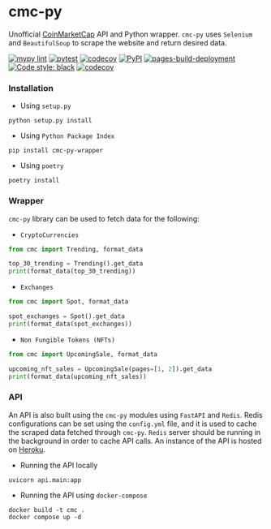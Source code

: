 # cmc-py
Unofficial [CoinMarketCap](https://coinmarketcap.com/) API and Python wrapper. `cmc-py` uses `Selenium` and `BeautifulSoup` to scrape the website and return desired data.

[![mypy lint](https://github.com/Devansh3712/cmc-py/actions/workflows/lint.yml/badge.svg)](https://github.com/Devansh3712/cmc-py/actions/workflows/lint.yml) [![pytest](https://github.com/Devansh3712/cmc-py/actions/workflows/test.yml/badge.svg)](https://github.com/Devansh3712/cmc-py/actions/workflows/test.yml) [![codecov](https://github.com/Devansh3712/cmc-py/actions/workflows/codecov-coverage.yml/badge.svg)](https://github.com/Devansh3712/cmc-py/actions/workflows/codecov-coverage.yml) [![PyPI](https://github.com/Devansh3712/cmc-py/actions/workflows/python-publish.yml/badge.svg)](https://github.com/Devansh3712/cmc-py/actions/workflows/python-publish.yml) [![pages-build-deployment](https://github.com/Devansh3712/cmc-py/actions/workflows/pages/pages-build-deployment/badge.svg)](https://github.com/Devansh3712/cmc-py/actions/workflows/pages/pages-build-deployment) [![Code style: black](https://img.shields.io/badge/code%20style-black-000000.svg)](https://github.com/psf/black) [![codecov](https://codecov.io/gh/Devansh3712/cmc-py/branch/main/graph/badge.svg?token=HDZL3E43TR)](https://codecov.io/gh/Devansh3712/cmc-py)

### Installation

- Using `setup.py`
```shell
python setup.py install
```

- Using `Python Package Index`
```shell
pip install cmc-py-wrapper
```

- Using `poetry`
```
poetry install
```

### Wrapper
`cmc-py` library can be used to fetch data for the following:
- `CryptoCurrencies`
```python
from cmc import Trending, format_data

top_30_trending = Trending().get_data
print(format_data(top_30_trending))
```

- `Exchanges`
```python
from cmc import Spot, format_data

spot_exchanges = Spot().get_data
print(format_data(spot_exchanges))
```

- `Non Fungible Tokens (NFTs)`
```python
from cmc import UpcomingSale, format_data

upcoming_nft_sales = UpcomingSale(pages=[1, 2]).get_data
print(format_data(upcoming_nft_sales))
```

### API
An API is also built using the `cmc-py` modules using `FastAPI` and `Redis`. Redis configurations can be set using the `config.yml` file, and it is used to cache the scraped data fetched through `cmc-py`. `Redis` server should be running in the background in order to cache API calls. An instance of the API is hosted on [Heroku](https://cmc-api.herokuapp.com/docs#/).

- Running the API locally
```shell
uvicorn api.main:app
```

- Running the API using `docker-compose`
```shell
docker build -t cmc .
docker compose up -d
```
